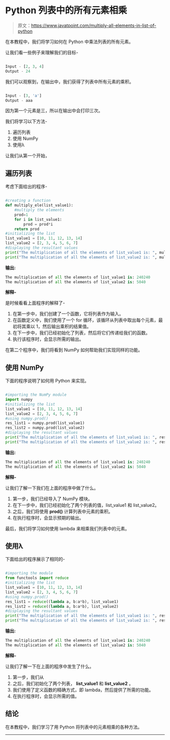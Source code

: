 # Python 列表中的所有元素相乘

> 原文：<https://www.javatpoint.com/multiply-all-elements-in-list-of-python>

在本教程中，我们将学习如何在 Python 中乘法列表的所有元素。

让我们看一些例子来理解我们的目标-

```py

Input - [2, 3, 4]
Output - 24

```

我们可以观察到，在输出中，我们获得了列表中所有元素的乘积。

```py

Input - [3, 'a']
Output - aaa

```

因为第一个元素是三，所以在输出中会打印三次。

我们将学习以下方法-

1.  遍历列表
2.  使用 NumPy
3.  使用λ

让我们从第一个开始，

## 遍历列表

考虑下面给出的程序-

```py

#creating a function
def multiply_ele(list_value1):
    #multiply the elements
    prod=1
    for i in list_value1:
        prod = prod*i
    return prod
#initializing the list
list_value1 = [10, 11, 12, 13, 14]
list_value2 = [2, 3, 4, 5, 6, 7]
#displaying the resultant values 
print("The multiplication of all the elements of list_value1 is: ", multiply_ele(list_value1))
print("The multiplication of all the elements of list_value2 is: ", multiply_ele(list_value2))

```

**输出:**

```py
The multiplication of all the elements of list_value1 is: 240240
The multiplication of all the elements of list_value2 is: 5040

```

**解释-**

是时候看看上面程序的解释了-

1.  在第一步中，我们创建了一个函数，它将列表作为输入。
2.  在函数定义中，我们使用了一个 for 循环，该循环从列表中取出每个元素，最初将其乘以 1，然后输出乘积的结果值。
3.  在下一步中，我们已经初始化了列表，然后将它们传递给我们的函数。
4.  执行该程序时，会显示所需的输出。

在第二个程序中，我们将看到 NumPy 如何帮助我们实现同样的功能。

## 使用 NumPy

下面的程序说明了如何用 Python 来实现。

```py

#importing the NumPy module
import numpy
#initializing the list
list_value1 = [10, 11, 12, 13, 14]
list_value2 = [2, 3, 4, 5, 6, 7]
#using numpy.prod()
res_list1 = numpy.prod(list_value1)
res_list2 = numpy.prod(list_value2)
#displaying the resultant values 
print("The multiplication of all the elements of list_value1 is: ", res_list1)
print("The multiplication of all the elements of list_value2 is: ", res_list2)

```

**输出:**

```py
The multiplication of all the elements of list_value1 is: 240240
The multiplication of all the elements of list_value2 is: 5040

```

**解释-**

让我们了解一下我们在上面的程序中做了什么。

1.  第一步，我们已经导入了 NumPy 模块。
2.  在下一步中，我们已经初始化了两个列表的值，list_value1 和 list_value2。
3.  之后，我们将使用 **prod()** 计算列表中元素的乘积。
4.  在执行程序时，会显示预期的输出。

最后，我们将学习如何使用 lambda 来相乘我们列表中的元素。

## 使用λ

下面给出的程序展示了相同的-

```py

#importing the module
from functools import reduce
#initializing the list
list_value1 = [10, 11, 12, 13, 14]
list_value2 = [2, 3, 4, 5, 6, 7]
#using numpy.prod()
res_list1 = reduce((lambda a, b:a*b), list_value1)
res_list2 = reduce((lambda a, b:a*b), list_value2)
#displaying the resultant values 
print("The multiplication of all the elements of list_value1 is: ", res_list1)
print("The multiplication of all the elements of list_value2 is: ", res_list2)

```

**输出:**

```py
The multiplication of all the elements of list_value1 is: 240240
The multiplication of all the elements of list_value2 is: 5040

```

**解释-**

让我们了解一下在上面的程序中发生了什么。

1.  第一步，我们从
2.  之后，我们初始化了两个列表， **list_value1** 和 **list_value2** 。
3.  我们使用了定义函数的精确方式，即 lambda，然后提供了所需的功能。
4.  在执行程序时，会显示所需的值。

## 结论

在本教程中，我们学习了用 Python 将列表中的元素相乘的各种方法。

* * *